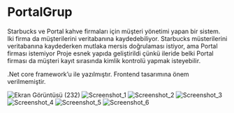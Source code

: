 # PortalGrup

Starbucks ve Portal kahve firmaları için müşteri yönetimi yapan bir sistem. Iki firma da müşterilerini veritabanına kaydedebiliyor. Starbucks müsterilerini veritabanına kaydederken mutlaka mersis doğrulaması istiyor, ama Portal firması istemiyor Proje esnek yapıda geliştirildi çünkü ileride belki Portal firması da müşteri kayıt sırasında kimlik kontrolü yapmak isteyebilir. 


.Net core framework’u ile yazılmıştır. Frontend tasarımına önem verilmemiştir. 

![Ekran Görüntüsü (232)](https://github.com/demetbaltan/PortalGrup/assets/73783955/a5c24f5a-2a7c-4010-a8c3-e63757510ea4)
![Screenshot_1](https://github.com/demetbaltan/PortalGrup/assets/73783955/0e41ee73-8502-40d3-9497-98cb05b2063f)
![Screenshot_2](https://github.com/demetbaltan/PortalGrup/assets/73783955/ac0ab7cb-f9ea-4d5e-b47f-03efa9f87031)
![Screenshot_3](https://github.com/demetbaltan/PortalGrup/assets/73783955/9c216b0c-7bd2-402a-80db-2b9acea09500)
![Screenshot_4](https://github.com/demetbaltan/PortalGrup/assets/73783955/b3dbe0e8-dc45-4bcc-9dbd-796e843fc70a)
![Screenshot_5](https://github.com/demetbaltan/PortalGrup/assets/73783955/09e1b4ec-bb72-49dd-bb0b-da093e6a82e0)
![Screenshot_6](https://github.com/demetbaltan/PortalGrup/assets/73783955/1ec2f8d0-aa35-44ce-89eb-34d8f616bc9f)




